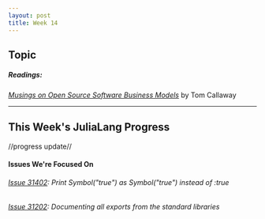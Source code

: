 ```yaml
---
layout: post
title: Week 14
---
```


## Topic
##### Readings:
*[Musings on Open Source Software Business Models](https://spot.livejournal.com/327801.html)* by Tom Callaway

----
## This Week's JuliaLang Progress
//progress update//

#### Issues We're Focused On
###### [Issue 31402](https://github.com/JuliaLang/julia/issues/31402): Print Symbol("true") as Symbol("true") instead of :true
###### [Issue 31202](https://github.com/JuliaLang/julia/issues/31202): Documenting all exports from the standard libraries
